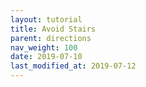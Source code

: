 ```yaml
---
layout: tutorial
title: Avoid Stairs
parent: directions
nav_weight: 100
date: 2019-07-10
last_modified_at: 2019-07-12
---
```

